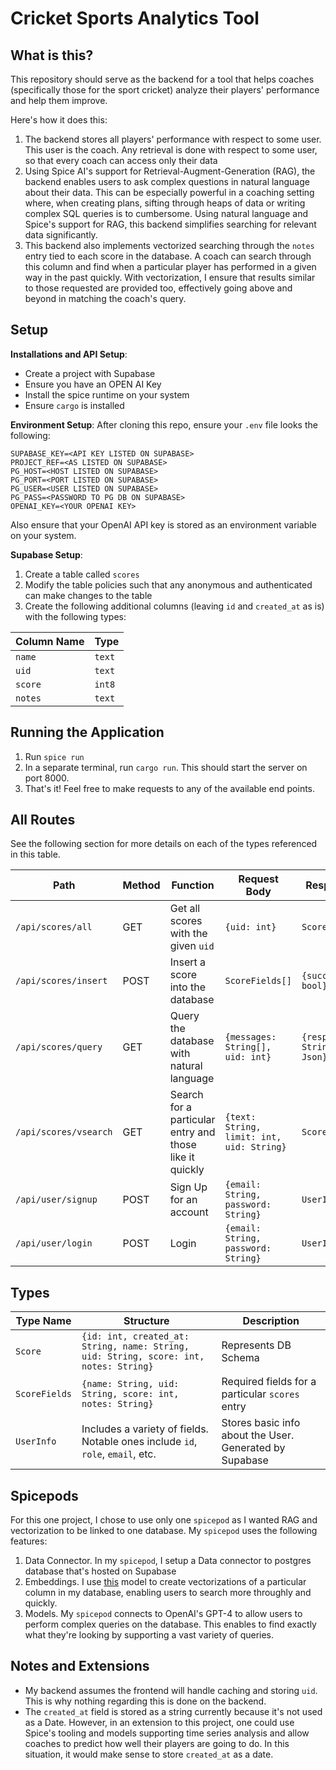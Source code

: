 # Cricket Sports Analytics Tool

## What is this?

This repository should serve as the backend for a tool that helps coaches (specifically those for the sport cricket) analyze their players' performance and help them improve.

Here's how it does this:

1. The backend stores all players' performance with respect to some user. This user is the coach. Any retrieval is done with respect to some user, so that every coach can access only their data
2. Using Spice AI's support for Retrieval-Augment-Generation (RAG), the backend enables users to ask complex questions in natural language about their data. This can be especially powerful in a coaching setting where, when creating plans, sifting through heaps of data or writing complex SQL queries is to cumbersome. Using natural language and Spice's support for RAG, this backend simplifies searching for relevant data significantly.
3. This backend also implements vectorized searching through the `notes` entry tied to each score in the database. A coach can search through this column and find when a particular player has performed in a given way in the past quickly. With vectorization, I ensure that results similar to those requested are provided too, effectively going above and beyond in matching the coach's query.

## Setup

**Installations and API Setup**:

- Create a project with Supabase
- Ensure you have an OPEN AI Key
- Install the spice runtime on your system
- Ensure `cargo` is installed

**Environment Setup**: After cloning this repo, ensure your `.env` file looks the following:

```
SUPABASE_KEY=<API KEY LISTED ON SUPABASE>
PROJECT_REF=<AS LISTED ON SUPABASE>
PG_HOST=<HOST LISTED ON SUPABASE>
PG_PORT=<PORT LISTED ON SUPABASE>
PG_USER=<USER LISTED ON SUPABASE>
PG_PASS=<PASSWORD TO PG DB ON SUPABASE>
OPENAI_KEY=<YOUR OPENAI KEY>
```

Also ensure that your OpenAI API key is stored as an environment variable on your system.

**Supabase Setup**:

1. Create a table called `scores`
2. Modify the table policies such that any anonymous and authenticated can make changes to the table
3. Create the following additional columns (leaving `id` and `created_at` as is) with the following types:

| Column Name | Type   |
| ----------- | ------ |
| `name`      | `text` |
| `uid`       | `text` |
| `score`     | `int8` |
| `notes`     | `text` |

## Running the Application

1. Run `spice run`
2. In a separate terminal, run `cargo run`. This should start the server on port 8000.
3. That's it! Feel free to make requests to any of the available end points.

## All Routes

See the following section for more details on each of the types referenced in this table.

| Path                  | Method | Function                                                | Request Body                              | Response                       |
| --------------------- | ------ | ------------------------------------------------------- | ----------------------------------------- | ------------------------------ |
| `/api/scores/all`     | GET    | Get all scores with the given `uid`                     | `{uid: int}`                              | `Score[]`                      |
| `/api/scores/insert`  | POST   | Insert a score into the database                        | `ScoreFields[]`                           | `{success: bool}`              |
| `/api/scores/query`   | GET    | Query the database with natural language                | `{messages: String[], uid: int}`          | `{response: Stringified Json}` |
| `/api/scores/vsearch` | GET    | Search for a particular entry and those like it quickly | `{text: String, limit: int, uid: String}` | `Score[]`                      |
| `/api/user/signup`    | POST   | Sign Up for an account                                  | `{email: String, password: String}`       | `UserInfo`                     |
| `/api/user/login`     | POST   | Login                                                   | `{email: String, password: String}`       | `UserInfo`                     |

## Types

| Type Name     | Structure                                                                             | Description                                             |
| ------------- | ------------------------------------------------------------------------------------- | ------------------------------------------------------- |
| `Score`       | `{id: int, created_at: String, name: String, uid: String, score: int, notes: String}` | Represents DB Schema                                    |
| `ScoreFields` | `{name: String, uid: String, score: int, notes: String}`                              | Required fields for a particular `scores` entry         |
| `UserInfo`    | Includes a variety of fields. Notable ones include `id`, `role`, `email`, etc.        | Stores basic info about the User. Generated by Supabase |

## Spicepods

For this one project, I chose to use only one `spicepod` as I wanted RAG and vectorization to be linked to one database.
My `spicepod` uses the following features:

1. Data Connector. In my `spicepod`, I setup a Data connector to postgres database that's hosted on Supabase
2. Embeddings. I use [this](https://huggingface.co/sentence-transformers/all-MiniLM-L6-v2) model to create vectorizations of a particular column in my database, enabling users to search more throughly and quickly.
3. Models. My `spicepod` connects to OpenAI's GPT-4 to allow users to perform complex queries on the database. This enables to find exactly what they're looking by supporting a vast variety of queries.

## Notes and Extensions

- My backend assumes the frontend will handle caching and storing `uid`. This is why nothing regarding this is done on the backend.
- The `created_at` field is stored as a string currently because it's not used as a Date. However, in an extension to this project, one could use Spice's tooling and models supporting time series analysis and allow coaches to predict how well their players are going to do. In this situation, it would make sense to store `created_at` as a date.
